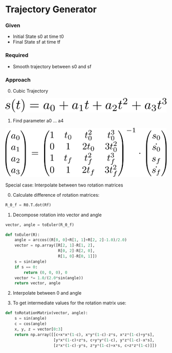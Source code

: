 
# Trajectory Generator

### Given

* Initial State s0 at time t0
* Final State sf at time tf

### Required

* Smooth trajectory between s0 and sf

### Approach

0. Cubic Trajectory

![Cubic Trajectory Image](./images/cubic-trajectory.svg)

1. Find parameter a0 ... a4

![Cubic Trajectory Solution 1 Image](./images/cubic-trajectory-1.svg)

Special case: Interpolate between two rotation matrices

0. Calculate difference of rotation matrices:

```python
R_0_f = R0.T.dot(Rf)
```

1. Decompose rotation into vector and angle 

```python
vector, angle = toEuler(R_0_f)
```

```python
def toEuler(R):
    angle = arccos((R[0, 0]+R[1, 1]+R[2, 2]-1.0)/2.0)
    vector = np.array([R[2, 1]-R[1, 2],
                       R[0, 2]-R[2, 0],
                       R[1, 0]-R[0, 1]])
    s = sin(angle)
    if s == 0:
        return (0, 0, 0), 0
    vector *= 1.0/(2.0*sin(angle))
    return vector, angle
```

2. Interpolate between 0 and angle

3. To get intermediate values for the rotation matrix use:

```python
def toRotationMatrix(vector, angle):
    s = sin(angle)
    c = cos(angle)
    x, y, z = vector[0:3]
    return np.array([[c+x*x*(1-c), x*y*(1-c)-z*s, x*z*(1-c)+y*s],
                     [y*x*(1-c)+z*s, c+y*y*(1-c), y*z*(1-c)-x*s],
                     [z*x*(1-c)-y*s, z*y*(1-c)+x*s, c+z*z*(1-c)]])
```
